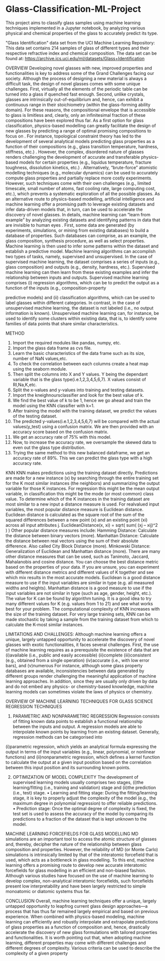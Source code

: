 # Glass-Classification-ML-Project
This project aims to classify glass samples using machine learning techniques implemented in a Jupyter notebook, by analyzing various physical and chemical properties of the glass to accurately predict its type.

"Glass Identification" data set from the UCI Machine Learning Repository: This data set contains 214 samples of glass of different types and their respective refractive index and chemical composition. The data set can be found at: https://archive.ics.uci.edu/ml/datasets/Glass+Identification


OVERVIEW
Developing novel glasses with new, improved properties and functionalities is key
to address some of the Grand Challenges facing our society. Although the
process of designing a new material is always a difficult task, the design of novel
glasses comes with some unique challenges. First, virtually all the elements of the
periodic table can be turned into a glass if quenched fast enough. Second, unlike
crystals, glasses are intrinsically out-of-equilibrium and, hence, can exhibit a
continuous range in their stoichiometry (within the glass-forming ability domain).
For these reasons, the compositional envelope that is accessible to glass is
limitless and, clearly, only an infinitesimal fraction of these compositions have
been explored thus far.
As a first option for glass classification, physics-based modelling can greatly
facilitate the design of new glasses by predicting a range of optimal promising
compositions to focus on . For instance, topological constraint theory has led to
the development of several analytical models predicting glass properties as a
function of their compositions (e.g., glass transition temperature, hardness,
stiffness, etc.) . However, the complex, disordered nature of glasses renders
challenging the development of accurate and transferable physics-based models
for certain properties (e.g., liquidus temperature, fracture toughness, dissolution
kinetics, etc.) . Alternatively, “brute-force” atomistic modelling techniques (e.g.,
molecular dynamics) can be used to accurately compute glass properties and
partially replace more costly experiments. However, such techniques come with
their own challenges (e.g., limited timescale, small number of atoms, fast cooling
rate, large computing cost, etc.), which prevents a systematic exploration of all
the possible glasses.
As an alternative route to physics-based modelling, artificial intelligence and
machine learning offer a promising path to leverage existing datasets and infer
data-driven models that, in turn, can be used to accelerate the discovery of novel
glasses. In details, machine learning can “learn from example” by analyzing
existing datasets and identifying patterns in data that are invisible to human eyes
. First, some data are generated (by experiments, simulations, or mining from
existing databases) to build a database of properties. Such databases can
comprise, as an example, the glass composition, synthesis procedure, as well as
select properties.
Machine learning is then used to infer some patterns within the dataset and
establish a predictive model.
Machine learning algorithms can accomplish two types of tasks, namely,
supervised and unsupervised. In the case of supervised machine learning, the
dataset comprises a series of inputs (e.g., glass composition) and outputs (e.g.,
density, hardness, etc.). Supervised machine learning can then learn from these
existing examples and infer the relationship between inputs and outputs.
Supervised machine learning comprises (i) regression algorithms, which can be
to predict the output as a function of the inputs (e.g., composition-property

predictive models) and (ii) classification algorithms, which can be used to label
glasses within different categories. In contrast, in the case of unsupervised
machine learning, the dataset is not labeled (i.e., no output information is known).
Unsupervised machine learning can, for instance, be used to identify some
clusters within existing data, that is, to identify some families of data points that
share similar characteristics.

METHOD
1. Import the required modules like pandas, numpy, etc.
2. Import the glass data frame as cvs file.
3. Learn the basic characteristics of the data frame such as its size, number of
NaN values,etc.
4. To check the correlation between each columns create a heat map using the
seaborn module.
5. Then split the columns into X and Y values. Y being the dependant variable that
is the glass type(i.e.1,2,3,4,5,6,7). X values consist of RI,Na,K,etc.
6. Split the x-values and y-values into training and testing datasets.
7. Import the kneighnoursclassifier and look for the best value of k.
8. We find the best value of k to be 1, hence we go ahead and train the model
using the KNN classifier with k=1.
9. After training the model with the training dataset, we predict the values of the
testing dataset.
10. The predicted y-values(i.e.1,2,3,4,5,6,7) will be compared with the actual
values(y_test) using a confusion matrix. We are then provided with an accuracy
score based on the confusion matrix.
11. We get an accuracy rate of 75% with this model.
12. Now, to increase the accuracy rate, we oversample the skewed data to even
out the glass type distribution.
13. Trying the same method to this new balanced dataframe, we get an accuracy
rate of 89%.
This we can predict the glass type with a high accuracy rate.

KNN
KNN makes predictions using the training dataset directly. Predictions are made
for a new instance (x) by searching through the entire training set for the K most
similar instances (the neighbors) and summarizing the output variable for those
K instances. For regression this might be the mean output variable, in
classification this might be the mode (or most common) class value.
To determine which of the K instances in the training dataset are most similar to
a new input a distance measure is used. For realvalued input variables, the most
popular distance measure is Euclidean distance.
Euclidean distance is calculated as the square root of the sum of the squared
differences between a new point (x) and an existing point (xi) across all input
attributes j.
EuclideanDistance(x, xi) = sqrt( sum( (xj – xij)^2 ) )
Other popular distance measures include:
Hamming Distance: Calculate the distance between binary vectors (more).
Manhattan Distance: Calculate the distance between real vectors using the sum
of their absolute difference. Also called City Block Distance (more).
Minkowski Distance: Generalization of Euclidean and Manhattan distance (more).
There are many other distance measures that can be used, such as Tanimoto,
Jaccard, Mahalanobis and cosine distance. You can choose the best distance
metric based on the properties of your data. If you are unsure, you can
experiment with different distance metrics and different values of K together and
see which mix results in the most accurate models.
Euclidean is a good distance measure to use if the input variables are similar in
type (e.g. all measured widths and heights). Manhattan distance is a good
measure to use if the input variables are not similar in type (such as age, gender,
height, etc.).
The value for K can be found by algorithm tuning. It is a good idea to try many
different values for K (e.g. values from 1 to 21) and see what works best for your
problem.
The computational complexity of KNN increases with the size of the training
dataset. For very large training sets, KNN can be made stochastic by taking a
sample from the training dataset from which to calculate the K-most similar
instances.

LIMITATIONS AND CHALLENGES:
Although machine learning offers a unique, largely untapped opportunity to
accelerate the discovery of novel glasses with exotic functionalities, it faces
several challenges.
First, the use of machine learning requires as a prerequisite the existence of data
that are
(i)available (i.e., public and easily accessible)
(ii)complete
(iii)consistent (e.g., obtained from a single operation)
(iv)accurate (i.e., with low error bars), and
(v)numerous
For instance, although some glass property databases are available,
inconsistencies between data generated by different groups render challenging
the meaningful application of machine learning approaches.
In addition, since they are usually only driven by data and do not embed any
physics- or chemistry-based knowledge, machine learning models can
sometimes violate the laws of physics or chemistry.

OVERVIEW OF MACHINE LEARNING TECHNIQUES FOR GLASS
SCIENCE REGRESSION TECHNIQUES

1. PARAMETRIC AND NONPARAMETRIC REGRESSION
Regression consists of fitting known data points to establish a functional
relationship between the inputs and output. A regression models are able to
interpolate known points by learning from an existing dataset. Generally,
regression methods can be categorised into

(i)parametric regression, which yields an analytical formula expressing the output
in terms of the input variables (e.g., linear, polynomial, or nonlinear functions) and
(ii)nonparametric regression, which defines a kernel function to calculate the
output at a given input position based on the correlation between this input
position and its surrounding known points.

2. OPTIMIZATION OF MODEL COMPLEXITY
The development of supervised learning models usually comprises two stages,
(i)the learning/fitting (i.e., training and validation) stage and
(ii)the prediction (i.e., test) stage.
• Learning and fitting stage: During the fitting/learning stage, it is key to properly
adjust the complexity of the model (e.g., the maximum degree in polynomial
regression) to offer reliable predictions.
• Prediction stage: Once the optimal degree of complexity is fixed, the test set is
used to assess the accuracy of the model by comparing its predictions to a
fraction of the dataset that is kept unknown to the model.

MACHINE LEARNING FORCEFIELDS FOR GLASS MODELLING
MD simulations are an important tool to access the atomic structure of glasses
and, thereby, decipher the nature of the relationship between glass composition
and properties. However, the reliability of MD (or Monte Carlo) simulations is
intrinsically limited by that of the interatomic forcefield that is used, which acts as
a bottleneck in glass modelling. To this end, machine learning offers a promising
route to develop new accurate interatomic forcefields for glass modelling in an
efficient and non-biased fashion. Although various studies have focused on the
use of machine learning to develop complex, non-analytical interatomic
forcefields, such forcefields present low interpretability and have been largely
restricted to simple monoatomic or diatomic systems thus far.

CONCLUSION
Overall, machine learning techniques offer a unique, largely untapped
opportunity to leapfrog current glass design approaches—a process that has thus
far remained largely empirical and based on previous experience. When
combined with physics-based modeling, machine learning can efficiently and
robustly interpolate and extrapolate predictions of glass properties as a function
of composition and, hence, drastically accelerate the discovery of new glass
formulations with tailored properties and functionalities. It is worth pointing out
that, when adopting machine learning, different properties may come with
different challenges and different degrees of complexity. Various criteria can be
used to describe the complexity of a given property
